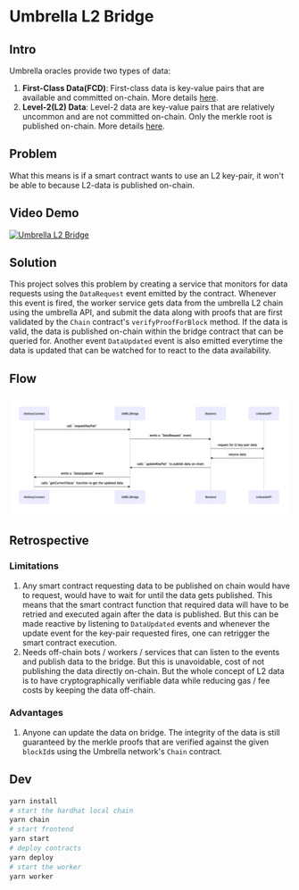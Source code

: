 # Umbrella L2 Bridge

## Intro

Umbrella oracles provide two types of data:
1. **First-Class Data(FCD)**: First-class data is key-value pairs that are
   available and committed on-chain. More details [here](https://umbrella-network.readme.io/docs/intro-to-first-class-data-fcd).
2. **Level-2(L2) Data**: Level-2 data are key-value pairs that are relatively
   uncommon and are not committed on-chain. Only the merkle root is published on-chain.
   More details [here](https://umbrella-network.readme.io/docs/intro-to-layer-2-data-l2d).

## Problem

What this means is if a smart contract wants to use an L2 key-pair, it won't be
able to because L2-data is published on-chain.

## Video Demo

[![Umbrella L2 Bridge](https://user-images.githubusercontent.com/7620533/140637416-e222f7ac-3e06-493e-9084-23d453a9f019.png)](https://www.youtube.com/watch?v=OFuBVskyln4 "Umbrella L2 Bridge")

## Solution

This project solves this problem by creating a service that monitors for
data requests using the `DataRequest` event emitted by the contract.
Whenever this event is fired, the worker service gets data from the umbrella
L2 chain using the umbrella API, and submit the data along with proofs that
are first validated by the `Chain` contract's `verifyProofForBlock` method.
If the data is valid, the data is published on-chain within the bridge contract
that can be queried for. Another event `DataUpdated` event is also emitted everytime
the data is updated that can be watched for to react to the data availability.

## Flow

![Flowchart](./packages/react-app/public/flow.mmd.png)

## Retrospective

### Limitations

1. Any smart contract requesting data to be published on chain would have to request,
   would have to wait for until the data gets published. This means that the smart
   contract function that required data will have to be retried and executed again
   after the data is published. But this can be made reactive by listening to
   `DataUpdated` events and whenever the update event for the key-pair requested fires,
   one can retrigger the smart contract execution.
2. Needs off-chain bots / workers / services that can listen to the events and publish
   data to the bridge. But this is unavoidable, cost of not publishing the data directly
   on-chain. But the whole concept of L2 data is to have cryptographically verifiable
   data while reducing gas / fee costs by keeping the data off-chain.

### Advantages

1. Anyone can update the data on bridge. The integrity of the data is still guaranteed
   by the merkle proofs that are verified against the given `blockId`s using the
   Umbrella network's `Chain` contract.

## Dev

```bash
yarn install
# start the hardhat local chain
yarn chain
# start frontend
yarn start
# deploy contracts
yarn deploy
# start the worker
yarn worker
```
